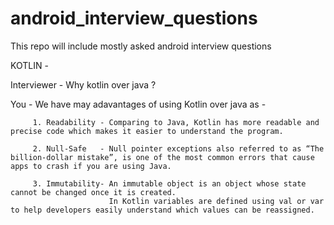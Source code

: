 # android_interview_questions
This repo will include mostly asked android interview questions

KOTLIN - 

Interviewer - Why kotlin over java ?

You  - We have may adavantages of using Kotlin over java as - 

         1. Readability - Comparing to Java, Kotlin has more readable and precise code which makes it easier to understand the program.
         
         2. Null-Safe   - Null pointer exceptions also referred to as “The billion-dollar mistake”, is one of the most common errors that cause apps to crash if you are using Java.
         
         3. Immutability- An immutable object is an object whose state cannot be changed once it is created.
                          In Kotlin variables are defined using val or var to help developers easily understand which values can be reassigned.
                           
